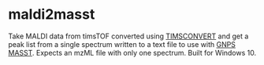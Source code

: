 # maldi2masst

Take MALDI data from timsTOF converted using [TIMSCONVERT](https://github.com/gtluu/timsconvert) and get a peak list from a single spectrum written to a text file to use with [GNPS MASST](https://masst.ucsd.edu/). Expects an mzML file with only one spectrum. Built for Windows 10.
